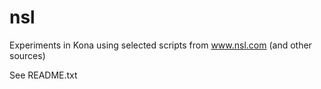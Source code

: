 nsl
===

Experiments in Kona using selected scripts from www.nsl.com (and other sources)

See README.txt
